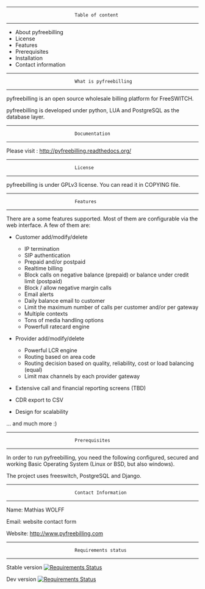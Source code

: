 ********************************************************************************
                             Table of content
********************************************************************************

- About pyfreebilling
- License
- Features
- Prerequisites
- Installation
- Contact information

********************************************************************************
                             What is pyfreebilling
********************************************************************************

pyfreebilling is an open source wholesale billing platform for FreeSWITCH. 

pyfreebilling is developed under python, LUA and PostgreSQL as the database layer.

********************************************************************************
                             Documentation
********************************************************************************

Please visit : http://pyfreebilling.readthedocs.org/

********************************************************************************
                             License
********************************************************************************

pyfreebilling is under GPLv3 license. You can read it in COPYING file.

********************************************************************************
                             Features
********************************************************************************

There are a some features supported. Most of them are configurable via the web
interface. A few of them are:

- Customer add/modify/delete
   - IP termination
   - SIP authentication
   - Prepaid and/or postpaid
   - Realtime billing
   - Block calls on negative balance (prepaid) or balance under credit limit (postpaid)
   - Block / allow negative margin calls
   - Email alerts
   - Daily balance email to customer
   - Limit the maximum number of calls per customer and/or per gateway
   - Multiple contexts
   - Tons of media handling options
   - Powerfull ratecard engine

- Provider add/modify/delete
   - Powerful LCR engine
   - Routing based on area code
   - Routing decision based on quality, reliability, cost or load balancing (equal)
   - Limit max channels by each provider gateway

- Extensive call and financial reporting screens (TBD)

- CDR export to CSV

- Design for scalability

... and much more :)

********************************************************************************
                             Prerequisites
********************************************************************************

In order to run pyfreebilling, you need the following configured, secured  and 
working Basic Operating System (Linux or BSD, but also windows).

The project uses freeswitch, PostgreSQL and Django.

********************************************************************************
                             Contact Information
********************************************************************************

Name: Mathias WOLFF

Email: website contact form

Website: http://www.pyfreebilling.com

********************************************************************************
                             Requirements status
********************************************************************************

Stable version
[![Requirements Status](https://requires.io/bitbucket/mwolff/pyfreebilling/requirements.png?branch=master)](https://requires.io/bitbucket/mwolff/pyfreebilling/requirements/?branch=master)

Dev version
[![Requirements Status](https://requires.io/bitbucket/mwolff/pyfreebilling/requirements.png?branch=develop)](https://requires.io/bitbucket/mwolff/pyfreebilling/requirements/?branch=develop)
